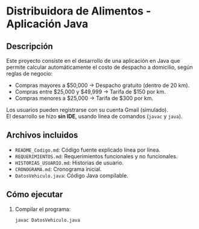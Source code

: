 # Distribuidora de Alimentos - Aplicación Java

## Descripción
Este proyecto consiste en el desarrollo de una aplicación en Java que permite calcular automáticamente el costo de despacho a domicilio, según reglas de negocio:

- Compras mayores a $50,000 → Despacho gratuito (dentro de 20 km).
- Compras entre $25,000 y $49,999 → Tarifa de $150 por km.
- Compras menores a $25,000 → Tarifa de $300 por km.

Los usuarios pueden registrarse con su cuenta Gmail (simulado).  
El desarrollo se hizo **sin IDE**, usando línea de comandos (`javac` y `java`).

## Archivos incluidos
- `README_Codigo.md`: Código fuente explicado línea por línea.
- `REQUERIMIENTOS.md`: Requerimientos funcionales y no funcionales.
- `HISTORIAS_USUARIO.md`: Historias de usuario.
- `CRONOGRAMA.md`: Cronograma inicial.
- `DatosVehiculo.java`: Código Java compilable.

## Cómo ejecutar
1. Compilar el programa:
   ```bash
   javac DatosVehiculo.java
